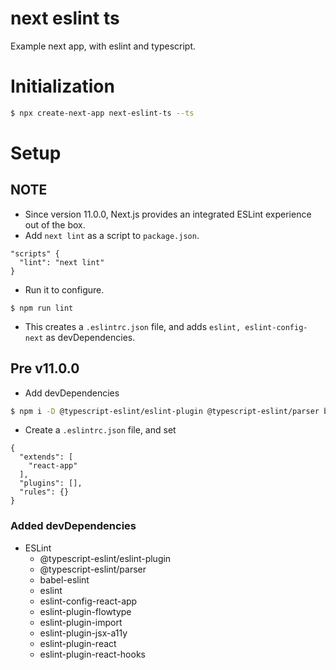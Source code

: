 # next eslint ts

Example next app, with eslint and typescript.

# Initialization

```bash
$ npx create-next-app next-eslint-ts --ts
```

# Setup

## NOTE

- Since version 11.0.0, Next.js provides an integrated ESLint experience out of the box.
- Add `next lint` as a script to `package.json`.

```
"scripts" {
  "lint": "next lint"
}
```

- Run it to configure.

```
$ npm run lint
```

- This creates a `.eslintrc.json` file, and adds `eslint, eslint-config-next` as devDependencies.

## Pre v11.0.0

- Add devDependencies

```bash
$ npm i -D @typescript-eslint/eslint-plugin @typescript-eslint/parser babel-eslint eslint eslint-config-react-app eslint-plugin-flowtype eslint-plugin-import eslint-plugin-jsx-a11y eslint-plugin-react eslint-plugin-react-hooks
```

- Create a `.eslintrc.json` file, and set

```
{
  "extends": [
    "react-app"
  ],
  "plugins": [],
  "rules": {}
}
```

### Added devDependencies

- ESLint
  - @typescript-eslint/eslint-plugin
  - @typescript-eslint/parser
  - babel-eslint
  - eslint
  - eslint-config-react-app
  - eslint-plugin-flowtype
  - eslint-plugin-import
  - eslint-plugin-jsx-a11y
  - eslint-plugin-react
  - eslint-plugin-react-hooks
